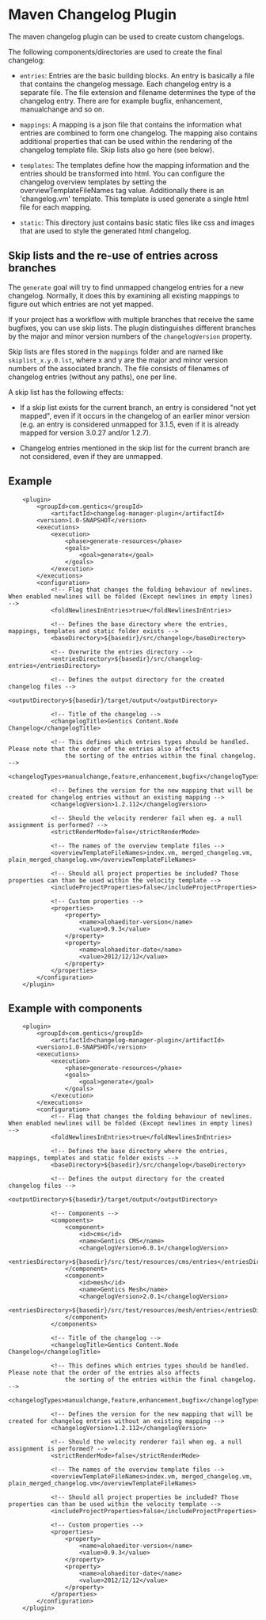 # Maven Changelog Plugin

The maven changelog plugin can be used to create custom changelogs.

The following components/directories are used to create the final changelog:

* `entries`: 
 Entries are the basic building blocks. An entry is basically a file that 
 contains the changelog message. Each changelog entry is a separate file. 
 The file extension and filename determines the type of the changelog entry. 
 There are for example bugfix, enhancement, manualchange and so on.

* `mappings`:
A mapping is a json file that contains the information what entries are combined 
to form one changelog. The mapping also contains additional properties that can 
be used within the rendering of the changelog template file. Skip lists also go
here (see below).

* `templates`:
The templates define how the mapping information and the entries should be 
transformed into html. You can configure the changelog overview templates by
setting the overviewTemplateFileNames tag value.
Additionally there is an 'changelog.vm' template. This template is used generate 
a single html file for each mapping.

* `static`:
This directory just contains basic static files like css and images that are used
to style the generated html changelog.


## Skip lists and the re-use of entries across branches
 
The `generate` goal will try to find unmapped changelog entries for a new changelog.
Normally, it does this by examining all existing mappings to figure out which
entries are not yet mapped.

If your project has a workflow with multiple branches that receive the same bugfixes,
you can use skip lists. The plugin distinguishes different branches by the major
and minor version numbers of the `changelogVersion` property.

Skip lists are files stored in the `mappings` folder and are named like `skiplist_x.y.0.lst`,
where x and y are the major and minor version numbers of the associated branch. The file
consists of filenames of changelog entries (without any paths), one per line.

A skip list has the following effects:

* If a skip list exists for the current branch, an entry is considered "not yet mapped",
even if it occurs in the changelog of an earlier minor version (e.g. an entry is considered
unmapped for 3.1.5, even if it is already mapped for version 3.0.27 and/or 1.2.7).

* Changelog entries mentioned in the skip list for the current branch are not considered,
even if they are unmapped.


## Example
```
	<plugin>
		<groupId>com.gentics</groupId>
		    <artifactId>changelog-manager-plugin</artifactId>
		<version>1.0-SNAPSHOT</version>
		<executions>
			<execution>
				<phase>generate-resources</phase>
				<goals>
					<goal>generate</goal>
				</goals>
			</execution>
		</executions>
		<configuration>
			<!-- Flag that changes the folding behaviour of newlines. When enabled newlines will be folded (Except newlines in empty lines) -->
			<foldNewlinesInEntries>true</foldNewlinesInEntries>

			<!-- Defines the base directory where the entries, mappings, templates and static folder exists -->
			<baseDirectory>${basedir}/src/changelog</baseDirectory>

			<!-- Overwrite the entries directory -->
			<entriesDirectory>${basedir}/src/changelog-entries</entriesDirectory>

			<!-- Defines the output directory for the created changelog files -->
			<outputDirectory>${basedir}/target/output</outputDirectory>

			<!-- Title of the changelog -->
			<changelogTitle>Gentics Content.Node Changelog</changelogTitle>

			<!-- This defines which entries types should be handled. Please note that the order of the entries also affects
				the sorting of the entries within the final changelog. -->
			<changelogTypes>manualchange,feature,enhancement,bugfix</changelogTypes>

			<!-- Defines the version for the new mapping that will be created for changelog entries without an existing mapping -->
			<changelogVersion>1.2.112</changelogVersion>

			<!-- Should the velocity renderer fail when eg. a null assignment is performed? -->
			<strictRenderMode>false</strictRenderMode>

			<!-- The names of the overview template files -->
			<overviewTemplateFileNames>index.vm, merged_changelog.vm, plain_merged_changelog.vm</overviewTemplateFileNames>

			<!-- Should all project properties be included? Those properties can than be used within the velocity template -->
			<includeProjectProperties>false</includeProjectProperties>
			
			<!-- Custom properties --> 
			<properties>
				<property>
					<name>alohaeditor-version</name>
					<value>0.9.3</value>
				</property>
				<property>
					<name>alohaeditor-date</name>
					<value>2012/12/12</value>
				</property>
			</properties>
		</configuration>
	</plugin>
```

## Example with components

```
	<plugin>
		<groupId>com.gentics</groupId>
		    <artifactId>changelog-manager-plugin</artifactId>
		<version>1.0-SNAPSHOT</version>
		<executions>
			<execution>
				<phase>generate-resources</phase>
				<goals>
					<goal>generate</goal>
				</goals>
			</execution>
		</executions>
		<configuration>
			<!-- Flag that changes the folding behaviour of newlines. When enabled newlines will be folded (Except newlines in empty lines) -->
			<foldNewlinesInEntries>true</foldNewlinesInEntries>

			<!-- Defines the base directory where the entries, mappings, templates and static folder exists -->
			<baseDirectory>${basedir}/src/changelog</baseDirectory>

			<!-- Defines the output directory for the created changelog files -->
			<outputDirectory>${basedir}/target/output</outputDirectory>

			<!-- Components -->
			<components>
				<component>
					<id>cms</id>
					<name>Gentics CMS</name>
					<changelogVersion>6.0.1</changelogVersion>
					<entriesDirectory>${basedir}/src/test/resources/cms/entries</entriesDirectory>
				</component>
				<component>
					<id>mesh</id>
					<name>Gentics Mesh</name>
					<changelogVersion>2.0.1</changelogVersion>
					<entriesDirectory>${basedir}/src/test/resources/mesh/entries</entriesDirectory>
				</component>
			</components>

			<!-- Title of the changelog -->
			<changelogTitle>Gentics Content.Node Changelog</changelogTitle>

			<!-- This defines which entries types should be handled. Please note that the order of the entries also affects
				the sorting of the entries within the final changelog. -->
			<changelogTypes>manualchange,feature,enhancement,bugfix</changelogTypes>

			<!-- Defines the version for the new mapping that will be created for changelog entries without an existing mapping -->
			<changelogVersion>1.2.112</changelogVersion>

			<!-- Should the velocity renderer fail when eg. a null assignment is performed? -->
			<strictRenderMode>false</strictRenderMode>

			<!-- The names of the overview template files -->
			<overviewTemplateFileNames>index.vm, merged_changelog.vm, plain_merged_changelog.vm</overviewTemplateFileNames>

			<!-- Should all project properties be included? Those properties can than be used within the velocity template -->
			<includeProjectProperties>false</includeProjectProperties>
			
			<!-- Custom properties --> 
			<properties>
				<property>
					<name>alohaeditor-version</name>
					<value>0.9.3</value>
				</property>
				<property>
					<name>alohaeditor-date</name>
					<value>2012/12/12</value>
				</property>
			</properties>
		</configuration>
	</plugin>
```
